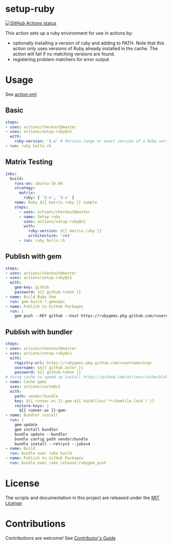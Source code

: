 # setup-ruby

<p align="left">
  <a href="https://github.com/actions/setup-ruby"><img alt="GitHub Actions status" src="https://github.com/actions/setup-ruby/workflows/Main%20workflow/badge.svg"></a>
</p>

This action sets up a ruby environment for use in actions by:

- optionally installing a version of ruby and adding to PATH. Note that this action only uses versions of Ruby already installed in the cache. The action will fail if no matching versions are found.
- registering problem matchers for error output

# Usage

See [action.yml](action.yml)

## Basic
```yaml
steps:
- uses: actions/checkout@master
- uses: actions/setup-ruby@v1
  with:
    ruby-version: '2.x' # Version range or exact version of a Ruby version to use, using semvers version range syntax.
- run: ruby hello.rb
```

## Matrix Testing
```yaml
jobs:
  build:
    runs-on: ubuntu-16.04
    strategy:
      matrix:
        ruby: [ '2.x', '3.x' ]
    name: Ruby ${{ matrix.ruby }} sample
    steps:
      - uses: actions/checkout@master
      - name: Setup ruby
        uses: actions/setup-ruby@v1
        with:
          ruby-version: ${{ matrix.ruby }}
          architecture: 'x64'
      - run: ruby hello.rb
```

## Publish with gem
```yaml
steps:
- uses: actions/checkout@master
- uses: actions/setup-ruby@v1
  with:
    gem-key: github
    password: ${{ github.token }} 
- name: Build Ruby Gem
  run: gem build *.gemspec
- name: Publish to GitHub Packages
  run: |
    gem push --KEY github --host https://rubygems.pkg.github.com/<username/org> *.gem
```

## Publish with bundler
```yaml
steps:
- uses: actions/checkout@master
- uses: actions/setup-ruby@v1
  with:
    registry-url: https://rubygems.pkg.github.com/<username/org>
    username: $${{ github.actor }}
    password: ${{ github.token }} 
# Using cache to speed up install https://github.com/actions/cache/blob/master/examples.md#ruby---gem
- name: Cache gems
  uses: actions/cache@v1
  with:
    path: vendor/bundle
    key: ${{ runner.os }}-gem-${{ hashFiles('**/Gemfile.lock') }}
    restore-keys: |
      ${{ runner.os }}-gem-
- name: Bundler install
  run: |
    gem update
    gem install bundler
    bundle update --bundler
    bundle config path vendor/bundle
    bundle install --retry=3 --jobs=4
- name: Build
  run: bundle exec rake build
- name: Publish to GitHub Packages
  run: bundle exec rake release:rubygem_push
```

# License

The scripts and documentation in this project are released under the [MIT License](LICENSE)

# Contributions

Contributions are welcome!  See [Contributor's Guide](docs/contributors.md)
